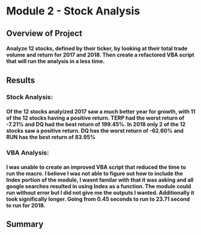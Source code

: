 # Module 2 - Stock Analysis

## Overview of Project

#### Analyze 12 stocks, defined by their ticker, by looking at their total trade volume and return for 2017 and 2018. Then create a refactored VBA script that will run the analysis in a less time. 


## Results

### Stock Analysis:

#### Of the 12 stocks analyized 2017 saw a much better year for growth, with 11 of the 12 stocks having a positive return. TERP had the worst return of -7.21% and DQ had the best return of 199.45%. In  2018 only 2 of the 12 stocks saw a positive return. DQ has the worst return of -62.60% and RUN has the best return of 83.95%

### VBA Analysis:

#### I was unable to create an improved VBA script that reduced the time to run the macro. I believe I was not able to figure out how to include the Index portion of the module, I wasnt familar with that it was asking and all google searches resulted in using Index as a function. The module could run without error but I did not give me the outputs I wanted. Additionally it took significally longer. Going from 0.45 seconds to run to 23.71 second to run for 2018.


## Summary
